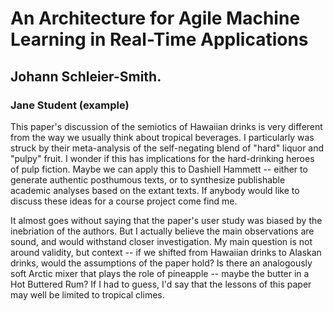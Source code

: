 # An Architecture for Agile Machine Learning in Real-Time Applications
## Johann Schleier-Smith.  

### Jane Student (example)
This paper's discussion of the semiotics of Hawaiian drinks is very different from the way we usually think about tropical beverages.  I particularly was struck by their meta-analysis of the self-negating blend of "hard" liquor and "pulpy" fruit. I wonder if this has implications for the hard-drinking heroes of pulp fiction.  Maybe we can apply this to Dashiell Hammett -- either to generate authentic posthumous texts, or to synthesize publishable academic analyses based on the extant texts.  If anybody would like to discuss these ideas for a course project come find me.

It almost goes without saying that the paper's user study was biased by the inebriation of the authors. But I actually believe the main observations are sound, and would withstand closer investigation.  My main question is not around validity, but  context -- if we shifted from Hawaiian drinks to Alaskan drinks, would the assumptions of the paper hold?  Is there an analogously soft Arctic mixer that plays the role of pineapple -- maybe the butter in a Hot Buttered Rum?  If I had to guess, I'd say that the lessons of this paper may well be limited to tropical climes.
